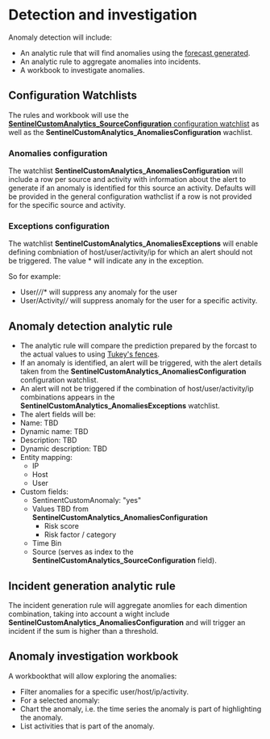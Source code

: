 # Detection and investigation

Anomaly detection will include:
- An analytic rule that will find anomalies using the [forecast generated](docs/design/acceleration.md). 
- An analytic rule to aggregate anomalies into incidents.
- A workbook to investigate anomalies.

## Configuration Watchlists

The rules and workbook will use the [**SentinelCustomAnalytics_SourceConfiguration** configuration watchlist](docs/design/acceleration.md#configuration-watchlists) as well as the **SentinelCustomAnalytics_AnomaliesConfiguration** wachlist.

### Anomalies configuration

The watchlist **SentinelCustomAnalytics_AnomaliesConfiguration** will include a row per source and activity with information about the alert to generate if an anomaly is identified for this source an activity. Defaults will be provided in the general configuration wathclist if a row is not provided for the specific source and activity. 

### Exceptions configuration

The watchlist **SentinelCustomAnalytics_AnomaliesExceptions** will enable defining combniation of host/user/activity/ip for which an alert should not be triggered. The value * will indicate any in the exception.

So for example:
-	User/*/*/* will suppress any anomaly for the user
-	User/Activity/*/* will suppress anomaly for the user for a specific activity.

## Anomaly detection analytic rule

-	The analytic rule will compare the prediction prepared by the forcast to the actual values to using [Tukey's fences](https://en.wikipedia.org/wiki/Outlier#Tukey%27s_fences).
-	If an anomaly is identified, an alert will be triggered, with the alert details taken from the **SentinelCustomAnalytics_AnomaliesConfiguration** configuration watchlist.
-	An alert will not be triggered if the combination of host/user/activity/ip combinations appears in the **SentinelCustomAnalytics_AnomaliesExceptions** watchlist.
-	The alert fields will be:
  - Name: TBD
  - Dynamic name: TBD
  - Description: TBD
  - Dynamic description: TBD
  - Entity mapping:
    - IP
    - Host
    - User
  - Custom fields:
    - SentinentCustomAnomaly: "yes"
    - Values TBD from **SentinelCustomAnalytics_AnomaliesConfiguration**
      - Risk score
      - Risk factor / category
    - Time Bin
    - Source (serves as index to the **SentinelCustomAnalytics_SourceConfiguration** field).

## Incident generation analytic rule

The incident generation rule will aggregate anomlies for each dimention combination, taking into account a wight include **SentinelCustomAnalytics_AnomaliesConfiguration** and will trigger an incident if the sum is higher than a threshold.

## Anomaly investigation workbook

A workbookthat  will allow exploring the anomalies:
-	Filter anomalies for a specific user/host/ip/activity.
-	For a selected anomaly:
  -	Chart the anomaly, i.e. the time series the anomaly is part of highlighting the anomaly.
  - List activities that is part of the anomaly.
